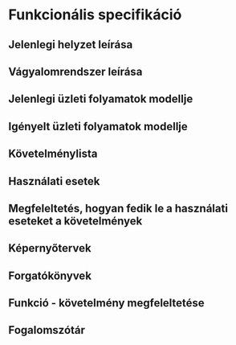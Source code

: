 # Funkcionális specifikáció

## Jelenlegi helyzet leírása

## Vágyalomrendszer leírása

## Jelenlegi üzleti folyamatok modellje

## Igényelt üzleti folyamatok modellje

## Követelménylista

## Használati esetek

## Megfeleltetés, hogyan fedik le a használati eseteket a követelmények

## Képernyőtervek

## Forgatókönyvek

## Funkció - követelmény megfeleltetése

## Fogalomszótár

